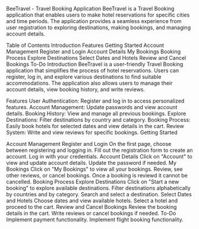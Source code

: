 BeeTravel - Travel Booking Application
BeeTravel is a Travel Booking application that enables users to make hotel reservations for specific cities and time periods. The application provides a seamless experience from user registration to exploring destinations, making bookings, and managing account details.

Table of Contents
Introduction
Features
Getting Started
Account Management
Register and Login
Account Details
My Bookings
Booking Process
Explore Destinations
Select Dates and Hotels
Review and Cancel Bookings
To-Do
Introduction
BeeTravel is a user-friendly Travel Booking application that simplifies the process of hotel reservations. Users can register, log in, and explore various destinations to find suitable accommodations. The application also allows users to manage their account details, view booking history, and write reviews.

Features
User Authentication: Register and log in to access personalized features.
Account Management: Update passwords and view account details.
Booking History: View and manage all previous bookings.
Explore Destinations: Filter destinations by country and category.
Booking Process: Easily book hotels for selected dates and view details in the cart.
Review System: Write and view reviews for specific bookings.
Getting Started

Account Management
Register and Login
On the first page, choose between registering and logging in.
Fill out the registration form to create an account.
Log in with your credentials.
Account Details
Click on "Account" to view and update account details.
Update the password if needed.
My Bookings
Click on "My Bookings" to view all your bookings.
Review, see other reviews, or cancel bookings.
Once a booking is reviewd it cannot be cancelled.
Booking Process
Explore Destinations
Click on "Start a new booking" to explore available destinations.
Filter destinations alphabetically by countries and by category.
Search and select a destination.
Select Dates and Hotels
Choose dates and view available hotels.
Select a hotel and proceed to the cart.
Review and Cancel Bookings
Review the booking details in the cart.
Write reviews or cancel bookings if needed.
To-Do
Implement payment functionality.
Implement flight booking functionality.
